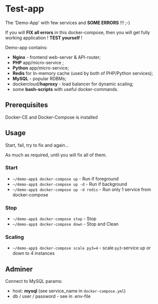 # Test-app
The 'Demo-App' with few services and **SOME ERRORS** !!! ;-)  

If you will **FIX all errors** in this docker-compose,
then you will get fully working application !  **TEST yourself** !

Demo-app contains:
* **Nginx** - frontend web-server & API-router;
* **PHP** app/micro-service ;
* **Python** app/micro-service;
* **Redis** for In-memory cache (used by both of PHP/Python services);
* **MySQL** - popular RDBMs;
* dockercloud/**haproxy** - load balancer for dynamic scaling;
* some **bash-scripts** with useful docker-commands.

## Prerequisites
Docker-CE and Docker-Compose is installed

## Usage
Start, fail, try to fix and again...

As much as required, until you will fix all of them.

### Start
* ```~/demo-app$ docker-compose up``` - Run if foreground
* ```~/demo-app$ docker-compose up -d``` - Run if background
* ```~/demo-app$ docker-compose up -d redis``` - Run only 1 service from docker-compose

### Stop
* ```~/demo-app$ docker-compose stop``` - Stop
* ```~/demo-app$ docker-compose down``` - Stop and Clean

### Scaling
* ```~/demo-app$ docker-compose scale py3=4``` - scale ``py3``-service up or down to 4 instances

## Adminer
Connect to MySQL params:
* host: **mysql** (see service_name in `docker-compose.yml`)
* db / user / password - see in .env-file